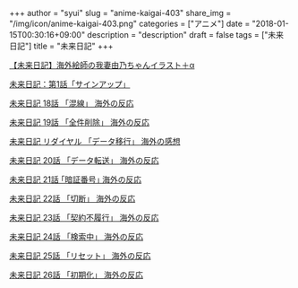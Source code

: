 +++
author = "syui"
slug = "anime-kaigai-403"
share_img = "/img/icon/anime-kaigai-403.png"
categories = ["アニメ"]
date = "2018-01-15T00:30:16+09:00"
description = "description"
draft = false
tags = ["未来日記"]
title = "未来日記"
+++



<a href="http://anitra8.blog135.fc2.com/blog-entry-298.html" rel="nofollow" target="_blank" title="【未来日記】海外絵師の我妻由乃ちゃんイラスト＋α">【未来日記】海外絵師の我妻由乃ちゃんイラスト＋α</a>

<a href="http://asnyaro.blog129.fc2.com/blog-entry-346.html" rel="nofollow" target="_blank" title="未来日記：第1話「サインアップ」">未来日記：第1話「サインアップ」</a>

<a href="http://blog.livedoor.jp/kaigai_no/archives/3106812.html" rel="nofollow" target="_blank" title="未来日記 18話 「混線」 海外の反応">未来日記 18話 「混線」 海外の反応</a>

<a href="http://blog.livedoor.jp/kaigai_no/archives/3320591.html" rel="nofollow" target="_blank" title="未来日記 19話 「全件削除」 海外の反応">未来日記 19話 「全件削除」 海外の反応</a>

<a href="http://blog.livedoor.jp/kaigai_no/archives/33601855.html" rel="nofollow" target="_blank" title="未来日記 リダイヤル 「データ移行」 海外の感想">未来日記 リダイヤル 「データ移行」 海外の感想</a>

<a href="http://blog.livedoor.jp/kaigai_no/archives/3521228.html" rel="nofollow" target="_blank" title="未来日記 20話 「データ転送」 海外の反応">未来日記 20話 「データ転送」 海外の反応</a>

<a href="http://blog.livedoor.jp/kaigai_no/archives/4071255.html" rel="nofollow" target="_blank" title="未来日記 21話 ｢暗証番号｣ 海外の反応">未来日記 21話 ｢暗証番号｣ 海外の反応</a>

<a href="http://blog.livedoor.jp/kaigai_no/archives/4412159.html" rel="nofollow" target="_blank" title="未来日記 22話 「切断」 海外の反応">未来日記 22話 「切断」 海外の反応</a>

<a href="http://blog.livedoor.jp/kaigai_no/archives/4713442.html" rel="nofollow" target="_blank" title="未来日記 23話 「契約不履行」 海外の反応">未来日記 23話 「契約不履行」 海外の反応</a>

<a href="http://blog.livedoor.jp/kaigai_no/archives/4984036.html" rel="nofollow" target="_blank" title="未来日記 24話 「検索中」 海外の反応">未来日記 24話 「検索中」 海外の反応</a>

<a href="http://blog.livedoor.jp/kaigai_no/archives/5313950.html" rel="nofollow" target="_blank" title="未来日記 25話 「リセット」 海外の反応">未来日記 25話 「リセット」 海外の反応</a>

<a href="http://blog.livedoor.jp/kaigai_no/archives/5696859.html" rel="nofollow" target="_blank" title="未来日記 26話 「初期化」 海外の反応">未来日記 26話 「初期化」 海外の反応</a>
